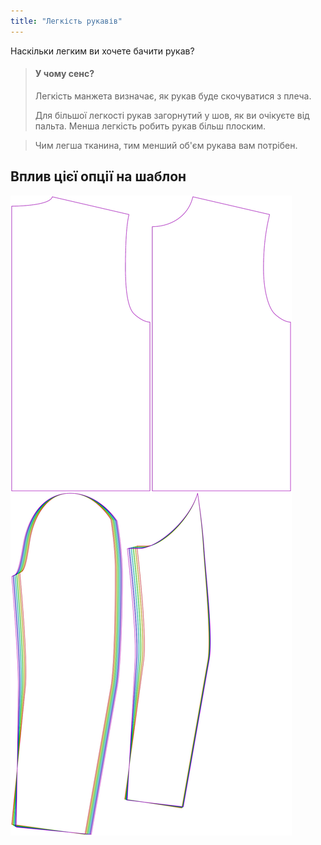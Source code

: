 ```yaml
---
title: "Легкість рукавів"
---
```


Наскільки легким ви хочете бачити рукав?

> #### У чому сенс?
> 
> Легкість манжета визначає, як рукав буде скочуватися з плеча.
> 
> Для більшої легкості рукав загорнутий у шов, як ви очікуєте від пальта. Менша легкість робить рукав більш плоским.

> Чим легша тканина, тим менший об'єм рукава вам потрібен.

## Вплив цієї опції на шаблон

![На цьому зображенні показано вплив цієї опції шляхом накладання декількох варіантів, які мають різне значення для цієї опції](bent_sleevecapease_sample.svg "Вплив цієї опції на шаблон")
